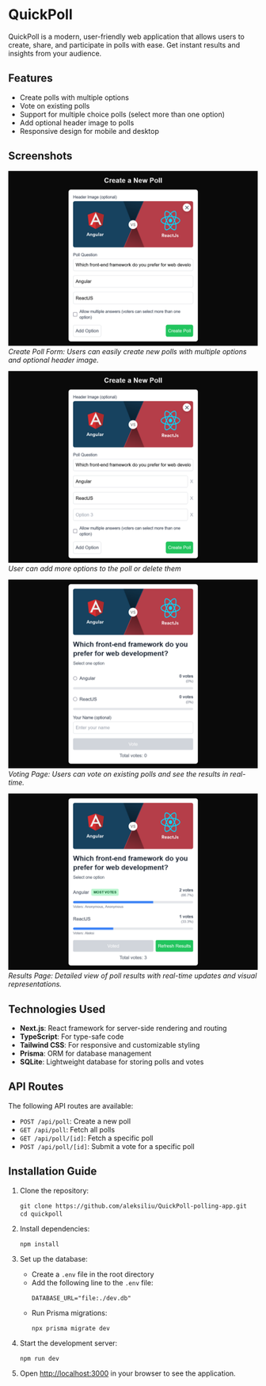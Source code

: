# QuickPoll

QuickPoll is a modern, user-friendly web application that allows users to create, share, and participate in polls with ease. Get instant results and insights from your audience.

## Features

- Create polls with multiple options
- Vote on existing polls
- Support for multiple choice polls (select more than one option)
- Add optional header image to polls
- Responsive design for mobile and desktop

## Screenshots

![Create Poll Form](./screenshot1.png)
_Create Poll Form: Users can easily create new polls with multiple options and optional header image._

![Create Poll Form](./screenshot2.png)
_User can add more options to the poll or delete them_

![Voting Page](./screenshot3.png)
_Voting Page: Users can vote on existing polls and see the results in real-time._

![Results](./screenshot4.png)
_Results Page: Detailed view of poll results with real-time updates and visual representations._

## Technologies Used

- **Next.js**: React framework for server-side rendering and routing
- **TypeScript**: For type-safe code
- **Tailwind CSS**: For responsive and customizable styling
- **Prisma**: ORM for database management
- **SQLite**: Lightweight database for storing polls and votes

## API Routes

The following API routes are available:

- `POST /api/poll`: Create a new poll
- `GET /api/poll`: Fetch all polls
- `GET /api/poll/[id]`: Fetch a specific poll
- `POST /api/poll/[id]`: Submit a vote for a specific poll

## Installation Guide

1. Clone the repository:

   ```
   git clone https://github.com/aleksiliu/QuickPoll-polling-app.git
   cd quickpoll
   ```

2. Install dependencies:

   ```
   npm install
   ```

3. Set up the database:

   - Create a `.env` file in the root directory
   - Add the following line to the `.env` file:
     ```
     DATABASE_URL="file:./dev.db"
     ```
   - Run Prisma migrations:
     ```
     npx prisma migrate dev
     ```

4. Start the development server:

   ```
   npm run dev
   ```

5. Open [http://localhost:3000](http://localhost:3000) in your browser to see the application.
